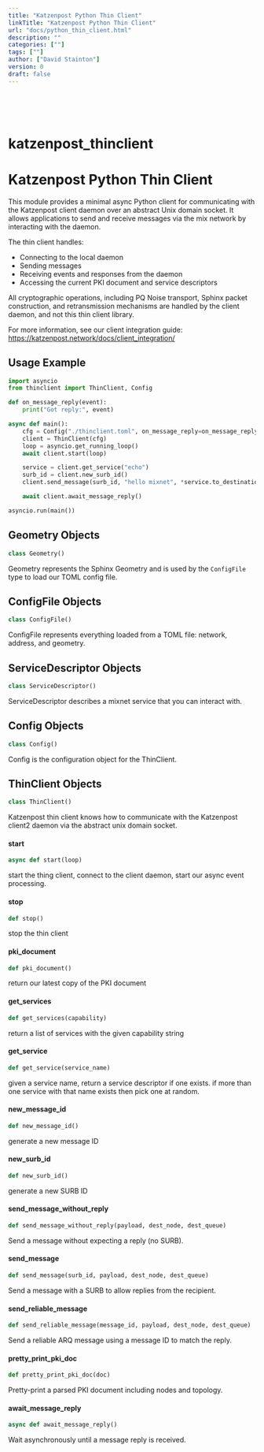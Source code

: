 ```yaml
---
title: "Katzenpost Python Thin Client"
linkTitle: "Katzenpost Python Thin Client"
url: "docs/python_thin_client.html"
description: ""
categories: [""]
tags: [""]
author: ["David Stainton"]
version: 0
draft: false
---
```


<!-- spacer -->

&nbsp;

&nbsp;

# katzenpost\_thinclient

Katzenpost Python Thin Client
=============================

This module provides a minimal async Python client for communicating with the
Katzenpost client daemon over an abstract Unix domain socket. It allows
applications to send and receive messages via the mix network by interacting
with the daemon.

The thin client handles:
- Connecting to the local daemon
- Sending messages
- Receiving events and responses from the daemon
- Accessing the current PKI document and service descriptors

All cryptographic operations, including PQ Noise transport, Sphinx
packet construction, and retransmission mechanisms are handled by the
client daemon, and not this thin client library.

For more information, see our client integration guide:
https://katzenpost.network/docs/client_integration/


Usage Example
-------------

```python
import asyncio
from thinclient import ThinClient, Config

def on_message_reply(event):
    print("Got reply:", event)

async def main():
    cfg = Config("./thinclient.toml", on_message_reply=on_message_reply)
    client = ThinClient(cfg)
    loop = asyncio.get_running_loop()
    await client.start(loop)

    service = client.get_service("echo")
    surb_id = client.new_surb_id()
    client.send_message(surb_id, "hello mixnet", *service.to_destination())

    await client.await_message_reply()

asyncio.run(main())
```

<a id="katzenpost_thinclient.Geometry"></a>

## Geometry Objects

```python
class Geometry()
```

Geometry represents the Sphinx Geometry and is used by the
`ConfigFile` type to load our TOML config file.

<a id="katzenpost_thinclient.ConfigFile"></a>

## ConfigFile Objects

```python
class ConfigFile()
```

ConfigFile represents everything loaded from a TOML file:
network, address, and geometry.

<a id="katzenpost_thinclient.ServiceDescriptor"></a>

## ServiceDescriptor Objects

```python
class ServiceDescriptor()
```

ServiceDescriptor describes a mixnet service that you can interact with.

<a id="katzenpost_thinclient.Config"></a>

## Config Objects

```python
class Config()
```

Config is the configuration object for the ThinClient.

<a id="katzenpost_thinclient.ThinClient"></a>

## ThinClient Objects

```python
class ThinClient()
```

Katzenpost thin client knows how to communicate with the Katzenpost client2 daemon
via the abstract unix domain socket.

<a id="katzenpost_thinclient.ThinClient.start"></a>

#### start

```python
async def start(loop)
```

start the thing client, connect to the client daemon,
start our async event processing.

<a id="katzenpost_thinclient.ThinClient.stop"></a>

#### stop

```python
def stop()
```

stop the thin client

<a id="katzenpost_thinclient.ThinClient.pki_document"></a>

#### pki\_document

```python
def pki_document()
```

return our latest copy of the PKI document

<a id="katzenpost_thinclient.ThinClient.get_services"></a>

#### get\_services

```python
def get_services(capability)
```

return a list of services with the given capability string

<a id="katzenpost_thinclient.ThinClient.get_service"></a>

#### get\_service

```python
def get_service(service_name)
```

given a service name, return a service descriptor if one exists.
if more than one service with that name exists then pick one at random.

<a id="katzenpost_thinclient.ThinClient.new_message_id"></a>

#### new\_message\_id

```python
def new_message_id()
```

generate a new message ID

<a id="katzenpost_thinclient.ThinClient.new_surb_id"></a>

#### new\_surb\_id

```python
def new_surb_id()
```

generate a new SURB ID

<a id="katzenpost_thinclient.ThinClient.send_message_without_reply"></a>

#### send\_message\_without\_reply

```python
def send_message_without_reply(payload, dest_node, dest_queue)
```

Send a message without expecting a reply (no SURB).

<a id="katzenpost_thinclient.ThinClient.send_message"></a>

#### send\_message

```python
def send_message(surb_id, payload, dest_node, dest_queue)
```

Send a message with a SURB to allow replies from the recipient.

<a id="katzenpost_thinclient.ThinClient.send_reliable_message"></a>

#### send\_reliable\_message

```python
def send_reliable_message(message_id, payload, dest_node, dest_queue)
```

Send a reliable ARQ message using a message ID to match the reply.

<a id="katzenpost_thinclient.ThinClient.pretty_print_pki_doc"></a>

#### pretty\_print\_pki\_doc

```python
def pretty_print_pki_doc(doc)
```

Pretty-print a parsed PKI document including nodes and topology.

<a id="katzenpost_thinclient.ThinClient.await_message_reply"></a>

#### await\_message\_reply

```python
async def await_message_reply()
```

Wait asynchronously until a message reply is received.

